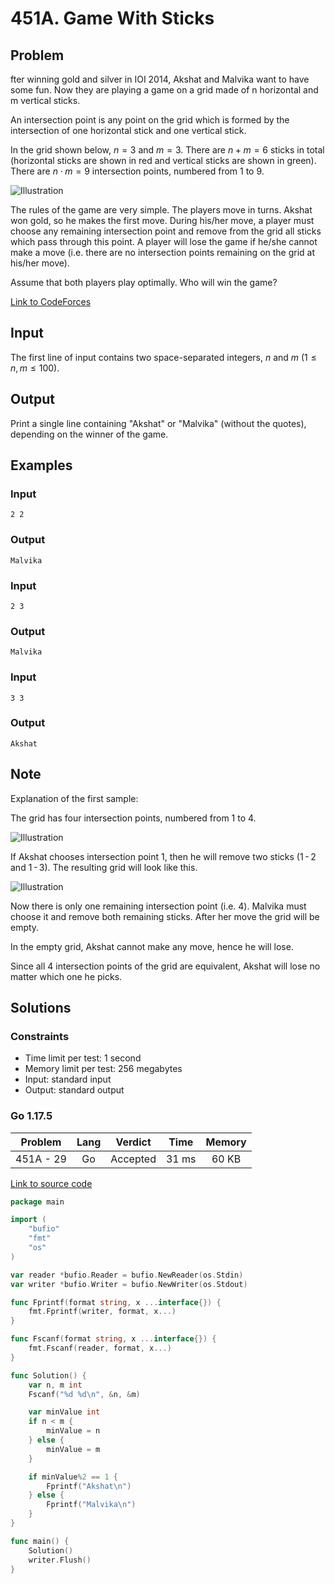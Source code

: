 # 451A. Game With Sticks

## Problem

fter winning gold and silver in IOI 2014, Akshat and Malvika want to have some fun. Now they are playing a game on a grid made of n horizontal and m vertical sticks.

An intersection point is any point on the grid which is formed by the intersection of one horizontal stick and one vertical stick.

In the grid shown below, $n = 3$ and $m = 3$. There are $n + m = 6$ sticks in total (horizontal sticks are shown in red and vertical sticks are shown in green).
There are $n \cdot m = 9$ intersection points, numbered from 1 to 9.

![Illustration](illustration_0.png)

The rules of the game are very simple. The players move in turns. Akshat won gold, so he makes the first move. During his/her move, a player must choose any remaining intersection point and remove from the grid all sticks which pass through this point. A player will lose the game if he/she cannot make a move (i.e. there are no intersection points remaining on the grid at his/her move).

Assume that both players play optimally. Who will win the game?

[Link to CodeForces](https://codeforces.com/problemset/problem/451/A)

## Input

The first line of input contains two space-separated integers, $n$ and $m$ ($1 \leq n$, $m \leq 100$).

## Output

Print a single line containing "Akshat" or "Malvika" (without the quotes), depending on the winner of the game.

## Examples

### Input

```
2 2
```

### Output

```
Malvika
```

### Input

```
2 3
```

### Output

```
Malvika
```

### Input

```
3 3
```

### Output

```
Akshat
```

## Note

Explanation of the first sample:

The grid has four intersection points, numbered from 1 to 4.

![Illustration](illustration_1.png)

If Akshat chooses intersection point 1, then he will remove two sticks (1 - 2 and 1 - 3). The resulting grid will look like this.

![Illustration](illustration_2.png)

Now there is only one remaining intersection point (i.e. 4). Malvika must choose it and remove both remaining sticks. After her move the grid will be empty.

In the empty grid, Akshat cannot make any move, hence he will lose.

Since all 4 intersection points of the grid are equivalent, Akshat will lose no matter which one he picks.

## Solutions

### Constraints

  - Time limit per test: 1 second
  - Memory limit per test: 256 megabytes
  - Input: standard input
  - Output: standard output

### Go 1.17.5

|  Problem  |    Lang   |  Verdict | Time  | Memory |
|:---------:|:---------:|:--------:|:-----:|:------:|
| 451A - 29 |    Go     | Accepted | 31 ms | 60 KB  |

[Link to source code](solution.go)

```go
package main

import (
	"bufio"
	"fmt"
	"os"
)

var reader *bufio.Reader = bufio.NewReader(os.Stdin)
var writer *bufio.Writer = bufio.NewWriter(os.Stdout)

func Fprintf(format string, x ...interface{}) {
	fmt.Fprintf(writer, format, x...)
}

func Fscanf(format string, x ...interface{}) {
	fmt.Fscanf(reader, format, x...)
}

func Solution() {
	var n, m int
	Fscanf("%d %d\n", &n, &m)

	var minValue int
	if n < m {
		minValue = n
	} else {
		minValue = m
	}

	if minValue%2 == 1 {
		Fprintf("Akshat\n")
	} else {
		Fprintf("Malvika\n")
	}
}

func main() {
	Solution()
	writer.Flush()
}
```
